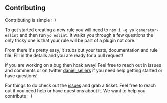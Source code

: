 ## Contributing
Contributing is simple :-)

To get started creating a new rule you will need to `npm i -g yo generator-eslint` and then run
`yo eslint`. It walks you through a few questions the only tricky one is that your rule will be
part of a plugin not core.

From there it's pretty easy, it stubs out your tests, documentation and rule file. Fill in the details
and you are ready for a pull request!

If you are working on a bug then hcak away! Feel free to reach out in issues and comments or on 
twitter [daniel_sellers](http://twitter.com/daniel_sellers) if you need help getting started or have
questions!

For things to do check out the [issues](../../issues/) and grab a ticket. Feel free to reach out if you need help or have questions about it. We want to help you contribute :-)
